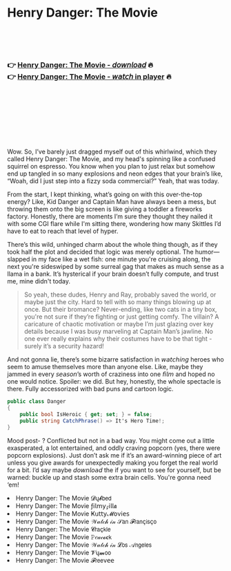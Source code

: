 <h1>Henry Danger: The Movie</h1>

<br><br><br>

<h3>👉 <a href="https://Rons-sadgucheco1974.github.io/elwxxiipft/">Henry Danger: The Movie - 𝘥𝘰𝘸𝘯𝘭𝘰𝘢𝘥</a> 🔥<br>
👉 <a href="https://Rons-sadgucheco1974.github.io/elwxxiipft/">Henry Danger: The Movie - 𝘸𝘢𝘵𝘤𝘩 in player</a> 🔥
</h3>



<br><br><br><br><br><br><br>


Wow. So, I’ve barely just dragged myself out of this whirlwind, which they called Henry Danger: The Movie, and my head's spinning like a confused squirrel on espresso. You know when you plan to just relax but somehow end up tangled in so many explosions and neon edges that your brain’s like, “Woah, did I just step into a fizzy soda commercial?” Yeah, that was today.

From the start, I kept thinking, what’s going on with this over-the-top energy? Like, Kid Danger and Captain Man have always been a mess, but throwing them onto the big screen is like giving a toddler a fireworks factory. Honestly, there are moments I’m sure they thought they nailed it with some CGI flare while I'm sitting there, wondering how many Skittles I’d have to eat to reach that level of hyper.

There’s this wild, unhinged charm about the whole thing though, as if they took half the plot and decided that logic was merely optional. The humor—slapped in my face like a wet fish: one minute you're cruising along, the next you're sideswiped by some surreal gag that makes as much sense as a llama in a bank. It’s hysterical if your brain doesn’t fully compute, and trust me, mine didn't today.

> So yeah, these dudes, Henry and Ray, probably saved the world, or maybe just the city. Hard to tell with so many things blowing up at once. But their bromance? Never-ending, like two cats in a tiny box, you're not sure if they’re fighting or just getting comfy. The villain? A caricature of chaotic motivation or maybe I’m just glazing over key details because I was busy marveling at Captain Man’s jawline. No one ever really explains why their costumes have to be that tight - surely it’s a security hazard!

And not gonna lie, there’s some bizarre satisfaction in 𝘸𝘢𝘵𝘤𝘩𝘪𝘯𝘨 heroes who seem to amuse themselves more than anyone else. Like, maybe they jammed in every 𝘴𝘦𝘢𝘴𝘰𝘯’s worth of craziness into one 𝘧𝘪𝘭𝘮 and hoped no one would notice. Spoiler: we did. But hey, honestly, the whole spectacle is there. Fully accessorized with bad puns and cartoon logic.

```csharp
public class Danger
{
    public bool IsHeroic { get; set; } = false;
    public string CatchPhrase() => It's Hero Time!;
}
```

Mood post- ? Conflicted but not in a bad way. You might come out a little exasperated, a lot entertained, and oddly craving popcorn (yes, there were popcorn explosions). Just don’t ask me if it’s an award-winning piece of art unless you give awards for unexpectedly making you forget the real world for a bit. I’d say maybe 𝘥𝘰𝘸𝘯𝘭𝘰𝘢𝘥 the   if you want to see for yourself, but be warned: buckle up and stash some extra brain cells. You're gonna need ‘em!

<li>Henry Danger: The Movie 𝓓ų𝓫𝖻𝖾𝖽</li>
<li>Henry Danger: The Movie ƒ𝗂𝗅𝗆𝗒𝓏𝗂𝗅𝗅𝖆</li>
<li>Henry Danger: The Movie Ҝ𝗎𝗍𝗍𝗒𝓜𝗈ν𝗂𝖾𝗌</li>
<li>Henry Danger: The Movie 𝒲𝒶𝓉𝒸𝒽 𝒾𝓃 𝒮𝖺𝗇 𝓕𝗋𝖺𝗇ç𝗂𝗌ç𝗈</li>
<li>Henry Danger: The Movie 𝓒𝗋𝖺ç𝗄𝗅𝖾</li>
<li>Henry Danger: The Movie 𝙿𝑒𝒶𝒸𝓸𝐜𝗄</li>
<li>Henry Danger: The Movie 𝒲𝒶𝓉𝒸𝒽 𝒾𝓃 𝓛𝗈𝗌 𝒜𝗇𝗀𝖾𝗅𝖾𝗌</li>
<li>Henry Danger: The Movie 𝓥ų𝓶𝗈𝗈</li>
<li>Henry Danger: The Movie 𝓕𝗋𝖾𝖾ν𝖾𝖾</li>
